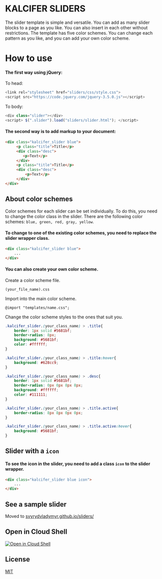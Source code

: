 # KALCIFER SLIDERS

The slider template is simple and versatile. 
You can add as many slider blocks to a page as you like. You can also insert in each other without restrictions.
The template has five color schemes. You can change each pattern as you like, and you can add your own color scheme.

# How to use

#### The first way using jQuery:

To head:

```javascript
<link rel="stylesheet" href="sliders/css/style.css">
<script src="https://code.jquery.com/jquery-3.5.0.js"></script>
```

To body:

```javascript
<div class="slider"></div>
<script> $(".slider").load("sliders/slider.html"); </script>
```

#### The second way is to add markup to your document:

```html
<div class="kalcifer_slider blue">
     <p class="title">Title</p>
     <div class="desc">            
        <p>Text</p>
     </div>
     <p class="title">Title</p>
     <div class="desc">
         <p>Text</p>
     </div>
</div> 
```

## About color schemes

Color schemes for each slider can be set individually. To do this, you need to change the color class in the slider. There are the following color schemes: ``` blue, green, red, gray, yellow ```.

#### To change to one of the existing color schemes, you need to replace the slider wrapper class.

```html
<div class="kalcifer_slider blue">
    ...
</div> 
```

#### You can also create your own color scheme.

Create a color scheme file.

``` (your_file_name).css ```

Import into the main color scheme.

``` @import "templates/name.css"; ```

Change the color scheme styles to the ones that suit you.

```css
.kalcifer_slider.(your_class_name) > .title{
    border: 1px solid #5681bf;
    border-radius: 8px;
    background: #5681bf;
    color: #ffffff;
}

.kalcifer_slider.(your_class_name) > .title:hover{
    background: #628cc9;
}

.kalcifer_slider.(your_class_name) > .desc{
    border: 1px solid #5681bf;
    border-radius: 0px 0px 8px 8px;
    background: #ffffff;
    color: #111111;
}

.kalcifer_slider.(your_class_name) > .title.active{
    border-radius: 8px 8px 0px 0px;
}

.kalcifer_slider.(your_class_name) > .title.active:hover{
    background: #5681bf;
}
```

## Slider with a ``` icon ```

#### To see the icon in the slider, you need to add a class ``` icon ``` to the slider wrapper.

```html
<div class="kalcifer_slider blue icon">
    ...
</div> 
```

## See a sample slider

Moved to [svyrydvladymyr.github.io/sliders/](https://svyrydvladymyr.github.io/sliders/)

## Open in Cloud Shell

[![Open in Cloud Shell](https://gstatic.com/cloudssh/images/open-btn.svg)](https://ssh.cloud.google.com/cloudshell/editor?cloudshell_git_repo=https://github.com/svyrydvladymyr/sliders.git)

## License

[MIT](https://github.com/svyrydvladymyr/sliders/blob/master/LICENSE)



